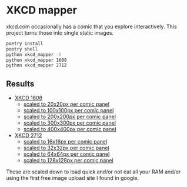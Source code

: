 # XKCD mapper

xkcd.com occasionally has a comic that you explore interactively.
This project turns those into single static images.

```bash
poetry install
poetry shell
python xkcd_mapper -h
python xkcd_mapper 1608
python xkcd_mapper 2712
```

## Results

- [XKCD 1608](https://xkcd.com/1608/)
  - [scaled to 20x20px per comic panel](https://freeimage.host/i/HlgOFYg)
  - [scaled to 100x100px per comic panel](https://freeimage.host/i/HlgODFt)
  - [scaled to 200x200px per comic panel](https://freeimage.host/i/Hlgkqsp)
  - [scaled to 300x300px per comic panel](https://freeimage.host/i/HlgvNtf)
  - [scaled to 400x400px per comic panel](https://freeimage.host/i/HlgcLNe)
- [XKCD 2712](https://xkcd.com/2712/)
  - [scaled to 16x16px per comic panel](https://freeimage.host/i/HlgzUYJ)
  - [scaled to 32x32px per comic panel](https://freeimage.host/i/HlgoMGe)
  - [scaled to 64x64px per comic panel](https://freeimage.host/i/HlgqKOP)
  - [scaled to 128x128px per comic panel](https://freeimage.host/i/HlUmKN4)

These are scaled down to load quick and/or not eat all your RAM and/or using the first free image upload site I found in google.
